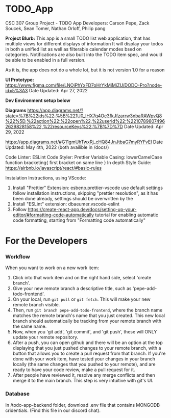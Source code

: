 # TODO_App
CSC 307 Group Project - TODO App
Developers: Carson Pepe, Zack Soucek, Sean Tomer, Nathan Orloff, Philip pang

**Project Blurb:**
This app is a small TODO list web application, that has multiple views for different displays of information
It will display your todos in both a unified list as well as filterable calendar modes bsed on categories. 
Notifications are also built into the TODO item spec, and would be able to be enabled in a full version.

As it is, the app does not do a whole lot, but it is not version 1.0 for a reason

**UI Prototype:**
https://www.figma.com/file/LNOiPhYxFD7oHrYkMiMiZU/DODO-Pro?node-id=5%3A3
Date Updated: Apr 27, 2022

**Dev Environment setup below**

**Diagrams**
https://app.diagrams.net/?state=%7B%22ids%22:%5B%221U0_lHX7q4Oe3fkJfzarrw3nbaRAWpvQ8%22%5D,%22action%22:%22open%22,%22userId%22:%22107898074962629828158%22,%22resourceKeys%22:%7B%7D%7D
Date Updated: Apr 29, 2022

https://app.diagrams.net/#G11gmUhTwxRj_cHQ84JnJtbaG7myRYFvEI
Date Updated: May 4th, 2022
(both availible in /docs/)

Code Linter: ESLint
Code Styler: Prettier
Variable Casing: lowerCamelCase
function bracketing{
   first bracket on same line
}
In depth Style Guide: https://airbnb.io/javascript/react/#basic-rules

Instalation Instructions, using VScode:
1. Install "Prettier" Extension: esbenp.prettier-vscode use default settings
   follow installation instructions, skipping "prettier resolution", as it has been done already,
   settings should be overwritten by the
2. Install "ESLint" extension: dbaeumer.vscode-eslint
3. Follow https://create-react-app.dev/docs/setting-up-your-editor/#formatting-code-automatically
 tutorial for enabling automatic code formatting, starting from "Formatting code automatically"
 
 # For the Developers
 ### Workflow
 When you want to work on a new work item:
 1. Click into that work item and on the right hand side, select 'create branch'.
 2. Give your new remote branch a descriptive title, such as 'pepe-add-todo-frontend'.
 3. On your local, run `git pull` or `git fetch`. This will make your new remote branch visible. 
 4. Then, run `git branch pepe-add-todo-frontend`, where the branch name matches the remote branch's name that you just created. This new local branch should automatically be tracking from your remote branch with the same name. 
 6. Now, when you 'git add', 'git commit', and 'git push', these will ONLY update your remote repository.
 7. After a push, you can open github and there will be an option at the top displaying that you just pushed changes to your remote branch, with a button that allows you to create a pull request from that branch. If you're done with your work item, have tested your changes in your branch locally (the same changes that you pushed to your remote), and are ready to have your code review, make a pull request for it.
 8. After people have reviewed it, resolve any merge conflicts and then merge it to the main branch. This step is very intuitive with git's UI.

### Database
In /todo-app-backend folder, download .env file that contains MONGODB cridentials. (Find this file in our discord chat).   
